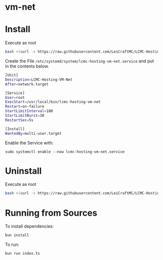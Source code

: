# vm-net

# Install
Execute as root
```bash
bash <(curl -s https://raw.githubusercontent.com/LeiCraftMC/LCMC-Hosting-VM-Net/refs/heads/master/scripts/bash/install.sh)
```

Create the File `/etc/systemd/system/lcmc-hosting-vm-net.service` and put in the contents below.
```bash
[Unit]
Description=LCMC-Hosting-VM-Net
After=network.target

[Service]
User=root
ExecStart=/usr/local/bin/lcmc-hosting-vm-net
Restart=on-failure
StartLimitInterval=180
StartLimitBurst=30
RestartSec=5s

[Install]
WantedBy=multi-user.target
```

Enable the Service with:
```
sudo systemctl enable --now lcmc-hosting-vm-net.service
```

# Uninstall
Execute as root
```bash
bash <(curl -s https://raw.githubusercontent.com/LeiCraftMC/LCMC-Hosting-VM-Net/refs/heads/master/scripts/bash/uninstall.sh)
```

# Running from Sources

To install dependencies:

```bash
bun install
```

To run:

```bash
bun run index.ts
```

